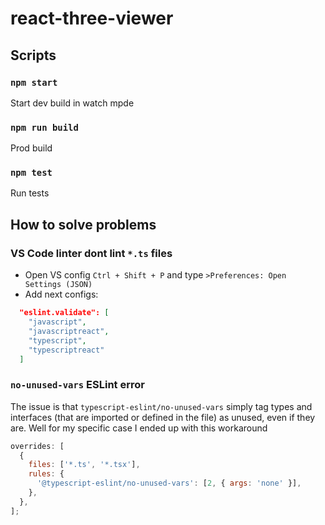 # react-three-viewer

## Scripts

### `npm start`

Start dev build in watch mpde

### `npm run build`

Prod build

### `npm test`

Run tests

## How to solve problems

### VS Code linter dont lint `*.ts` files

- Open VS config `Ctrl + Shift + P` and type `>Preferences: Open Settings (JSON)`
- Add next configs:

```json
  "eslint.validate": [
    "javascript",
    "javascriptreact",
    "typescript",
    "typescriptreact"
  ]
```

### `no-unused-vars` ESLint error

The issue is that `typescript-eslint/no-unused-vars` simply tag types and interfaces
(that are imported or defined in the file) as unused, even if they are.
Well for my specific case I ended up with this workaround

```javascript
overrides: [
  {
    files: ['*.ts', '*.tsx'],
    rules: {
      '@typescript-eslint/no-unused-vars': [2, { args: 'none' }],
    },
  },
];
```
